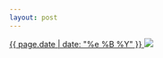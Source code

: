 ```yaml
---
layout: post
---
```


<p>
  <a href="/113">
    <time>{{ page.date | date: "%e %B %Y" }}</time>
    <img src="https://s3.amazonaws.com/life.aaronjgreenberg.com/113.jpg">
  </a>
  
</p>
